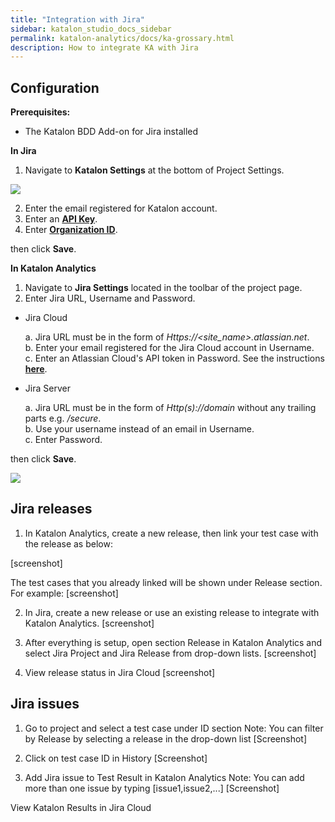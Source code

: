 ```yaml
---
title: "Integration with Jira" 
sidebar: katalon_studio_docs_sidebar
permalink: katalon-analytics/docs/ka-grossary.html 
description: How to integrate KA with Jira
---
```

## Configuration

**Prerequisites:**
* The Katalon BDD Add-on for Jira installed 

**In Jira**

1. Navigate to **Katalon Settings** at the bottom of Project Settings.

![](https://github.com/katalon-studio/docs-images/raw/master/katalon-analytics/docs/jira-ka-configure/1-jira-ka-config.png)

2. Enter the email registered for Katalon account.
3. Enter an **[API Key](https://docs.katalon.com/katalon-analytics/docs/api-key.html)**.
4. Enter **[Organization ID](https://docs.katalon.com/katalon-analytics/docs/getting-started.html)**.

then click **Save**.

**In Katalon Analytics**

1. Navigate to **Jira Settings** located in the toolbar of the project page.
2. Enter Jira URL, Username and Password.

* Jira Cloud

    a. Jira URL must be in the form of _Https://<site_name>.atlassian.net_.\
    b. Enter your email registered for the Jira Cloud account in Username.\
    c. Enter an Atlassian Cloud's API token in Password. See the instructions **[here](https://confluence.atlassian.com/cloud/api-tokens-938839638.html)**.

* Jira Server

    a. Jira URL must be in the form of _Http(s)://domain_ without any trailing parts e.g. _/secure_.\
    b. Use your username instead of an email in Username.\
    c. Enter Password.

then click **Save**. 

![](https://github.com/katalon-studio/docs-images/raw/master/katalon-analytics/docs/jira-ka-configure/2-jira-ka-config.png)

## Jira releases


1. In Katalon Analytics, create a new release, then link your test case with the release as below:

[screenshot]

The test cases that you already linked will be shown under Release section.
For example:
[screenshot]

2. In Jira, create a new release or use an existing release to integrate with Katalon Analytics. 
[screenshot]


3. After everything is setup, open section Release in Katalon Analytics and select Jira Project and Jira Release from drop-down lists.
[screenshot]


4. View release status in Jira Cloud
[screenshot]


## Jira issues

1. Go to project and select a test case under ID section
Note: You can filter by Release by selecting a release in the drop-down list
[Screenshot]

2. Click on test case ID in History
[Screenshot]

3. Add Jira issue to Test Result in Katalon Analytics
Note: You can add more than one issue by typing [issue1,issue2,...]
[Screenshot]

View Katalon Results in Jira Cloud

